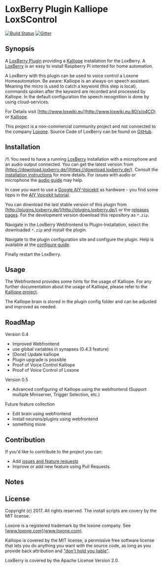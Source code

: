 # LoxBerry Plugin Kalliope LoxSControl

[![Build Status](https://travis-ci.org/andweber/kalliope_loxberry.svg?branch=master)](https://travis-ci.org/andweber/kalliope_neuron_loxone)
[![Gitter](https://badges.gitter.im/gitterHQ/gitter.svg)](https://gitter.im/kalliope-project/Lobby)

## Synopsis

A [LoxBerry Plugin](http://plugins.loxberry.de/) providing a [Kalliope](https://github.com/kalliope-project/kalliope/) installation for the LoxBerry. A [LoxBerry](http://www.loxwiki.eu:80/x/o4CO) is an easy to install Raspberry Pi intented for home automation.

A LoxBerry with this plugin can be used to voice control a Loxone Homeautomation. Be aware: Kalliope is an always-on speech assistant. Meaning the micro is used to catch a keyword (this step is local), commands spoken after the keyword are recorded and processed by Kalliope. In the default configuration the speech recognition is done by using cloud-services. 

For Details visit [http://www.loxwiki.eu](http://www.loxwiki.eu:80/x/o4CO) or [Kalliope](https://github.com/kalliope-project/kalliope/).


This project is a non-commercial community project and not connected to the company [Loxone](www.loxone.com).
Source Code of LoxBerry can be found on [GitHub](https://github.com/mschlenstedt/Loxberry).

## Installation

/!\ You need to have a running [LoxBerry](http://www.loxwiki.eu:80/x/o4CO) installation with a microphone and an audio output connected. You can get the latest version from [https://download.loxberry.de/](https://download.loxberry.de/). Consult the [installation instructions](http://www.loxwiki.eu:80/x/r4CO) for more details.
For issues with audio or microphone the [audio guide](AUDIO.md) may help.

In case you want to use a [Google AIY-Voicekit](https://aiyprojects.withgoogle.com/voice/) as hardware - you find some tipps in the [AIY Voicekit tutorial](AIY_VOICEKIT.md).

You can download the last stable version of this plugin from [http://plugins.loxberry.de/](http://plugins.loxberry.de/) or the [releases pages](https://github.com/andweber/loxberry-plugin-kalliope/releases). For the development version download this repository as `*.zip`.

Navigate in the LoxBerry Webfrontend to Plugin-Installation, select the downloaded `*.zip` and install the plugin.

Navigate to the plugin configuration site and configure the plugin. Help is available at the [configure guide](CONFIG.md). 

Finally restart the LoxBerry.

## Usage

The Webfrontend provides some hints for the usage of Kalliope. For any further documentation about the usage of Kalliope, please refer to the [Kalliope project](https://github.com/kalliope-project/kalliope/).

The Kalliope brain is stored in the plugin config folder and can be adjusted and improved as needed. 


## RoadMap

Version 0.4
- Improved Webfrontend
- use global variables in synapses (0.4.3 feature)
- [Done] Update kalliope
- Plugin upgrade is possible
- Proof of Voice Control Kalliope
- Proof of Voice Control of Loxone

Version 0.5
- Advanced configuring of Kalliope using the webfrontend (Support multiple Miniserver, Trigger Selection, etc.)

Future feature collection
- Edit brain using webfrontend
- Install neurons/plugins using webfrontend
- something more

## Contribution

If you'd like to contribute to the project you can:
- Add [issues and feature requests](../../issues)
- Improve or add new feature using Pull Requests.

## Notes



## License

Copyright (c) 2017. All rights reserved.
The install scripts are covery by the MIT license.

Loxone is a registered trademark by the loxone company. See [www.loxone.com](www.loxone.com). 

Kalliope is covered by the MIT license, a permissive free software license that lets you do anything you want with the source code, as long as you provide back attribution and ["don't hold you liable"](http://choosealicense.com/).

LoxBerry is covered by the Apache License Version 2.0. 

